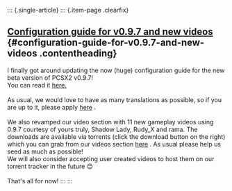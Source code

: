 ::: {.single-article}
::: {.item-page .clearfix}
## [Configuration guide for v0.9.7 and new videos](/104-configuration-guide-for-v0-9-7-and-new-videos.html) {#configuration-guide-for-v0.9.7-and-new-videos .contentheading}

I finally got around updating the now (huge) configuration guide for the
new beta version of PCSX2 v0.9.7!\
You can read it
[here.](http://forums.pcsx2.net/Thread-Official-English-PCSX2-configuration-guide-v0-9-7)\
\
As usual, we would love to have as many translations as possible, so if
you are up to it, please apply
[here](http://forums.pcsx2.net/Thread-Guide-translation-applications) .\
\
We also revamped our video section with 11 new gameplay videos using
0.9.7 courtesy of yours truly, Shadow Lady, Rudy_X and rama. The
downloads are available via torrents (click the download button on the
right) which you can grab from our videos section
[here](/demo-videos-screenshots/videos.html) . As usual please help us
seed as much as possible!\
We will also consider accepting user created videos to host them on our
torrent tracker in the future
😊\
\
That\'s all for now!
:::
:::
